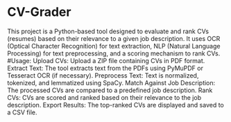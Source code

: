 # CV-Grader
This project is a Python-based tool designed to evaluate and rank CVs (resumes) based on their relevance to a given job description. It uses OCR (Optical Character Recognition) for text extraction, NLP (Natural Language Processing) for text preprocessing, and a scoring mechanism to rank CVs.
#Usage:
Upload CVs: Upload a ZIP file containing CVs in PDF format.
Extract Text: The tool extracts text from the PDFs using PyMuPDF or Tesseract OCR (if necessary).
Preprocess Text: Text is normalized, tokenized, and lemmatized using SpaCy.
Match Against Job Description: The processed CVs are compared to a predefined job description.
Rank CVs: CVs are scored and ranked based on their relevance to the job description.
Export Results: The top-ranked CVs are displayed and saved to a CSV file.
